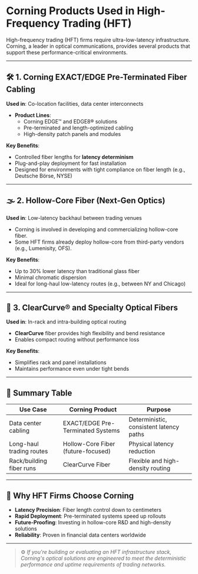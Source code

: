 # Corning Products Used in High-Frequency Trading (HFT)

High-frequency trading (HFT) firms require ultra-low-latency infrastructure. Corning, a leader in optical communications, provides several products that support these performance-critical environments.

---

## 🛠️ 1. Corning EXACT/EDGE Pre-Terminated Fiber Cabling

**Used in**: Co-location facilities, data center interconnects

- **Product Lines**: 
  - Corning EDGE™ and EDGE8® solutions
  - Pre-terminated and length-optimized cabling
  - High-density patch panels and modules

**Key Benefits**:
- Controlled fiber lengths for **latency determinism**
- Plug-and-play deployment for fast installation
- Designed for environments with tight compliance on fiber length (e.g., Deutsche Börse, NYSE)

---

## 🌫️ 2. Hollow-Core Fiber (Next-Gen Optics)

**Used in**: Low-latency backhaul between trading venues

- Corning is involved in developing and commercializing hollow-core fiber.
- Some HFT firms already deploy hollow-core from third-party vendors (e.g., Lumenisity, OFS).

**Key Benefits**:
- Up to 30% lower latency than traditional glass fiber
- Minimal chromatic dispersion
- Ideal for long-haul low-latency routes (e.g., between NY and Chicago)

---

## 🔄 3. ClearCurve® and Specialty Optical Fibers

**Used in**: In-rack and intra-building optical routing

- **ClearCurve** fiber provides high flexibility and bend resistance
- Enables compact routing without performance loss

**Key Benefits**:
- Simplifies rack and panel installations
- Maintains performance even under tight bends

---

## 🧠 Summary Table

| Use Case                  | Corning Product                     | Purpose                                  |
|---------------------------|-------------------------------------|------------------------------------------|
| Data center cabling       | EXACT/EDGE Pre-Terminated Systems   | Deterministic, consistent latency paths  |
| Long-haul trading routes  | Hollow-Core Fiber (future-focused)  | Physical latency reduction               |
| Rack/building fiber runs  | ClearCurve Fiber                    | Flexible and high-density routing        |

---

## 🚀 Why HFT Firms Choose Corning

- **Latency Precision**: Fiber length control down to centimeters
- **Rapid Deployment**: Pre-terminated systems speed up rollouts
- **Future-Proofing**: Investing in hollow-core R&D and high-density solutions
- **Reliability**: Proven in financial data centers worldwide

---

> ⚙️ *If you're building or evaluating an HFT infrastructure stack, Corning's optical solutions are engineered to meet the deterministic performance and uptime requirements of trading networks.*
